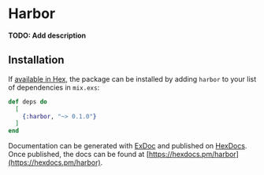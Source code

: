 # Harbor

**TODO: Add description**

## Installation

If [available in Hex](https://hex.pm/docs/publish), the package can be installed
by adding `harbor` to your list of dependencies in `mix.exs`:

```elixir
def deps do
  [
    {:harbor, "~> 0.1.0"}
  ]
end
```

Documentation can be generated with [ExDoc](https://github.com/elixir-lang/ex_doc)
and published on [HexDocs](https://hexdocs.pm). Once published, the docs can
be found at [https://hexdocs.pm/harbor](https://hexdocs.pm/harbor).
